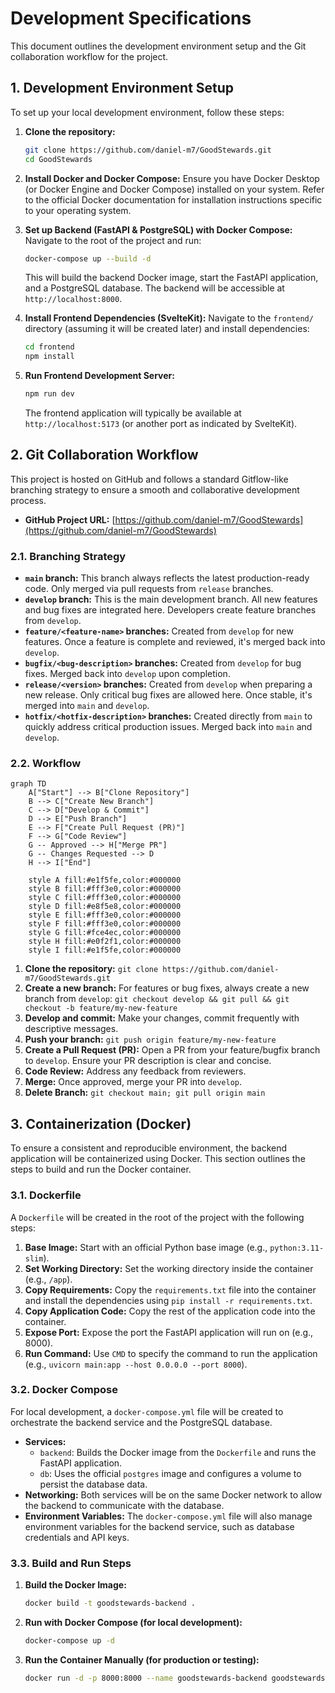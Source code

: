 # Development Specifications

This document outlines the development environment setup and the Git collaboration workflow for the project.

## 1. Development Environment Setup

To set up your local development environment, follow these steps:

1.  **Clone the repository:**
    ```bash
    git clone https://github.com/daniel-m7/GoodStewards.git
    cd GoodStewards
    ```

2.  **Install Docker and Docker Compose:**
    Ensure you have Docker Desktop (or Docker Engine and Docker Compose) installed on your system. Refer to the official Docker documentation for installation instructions specific to your operating system.

3.  **Set up Backend (FastAPI & PostgreSQL) with Docker Compose:**
    Navigate to the root of the project and run:
    ```bash
    docker-compose up --build -d
    ```
    This will build the backend Docker image, start the FastAPI application, and a PostgreSQL database. The backend will be accessible at `http://localhost:8000`.

4.  **Install Frontend Dependencies (SvelteKit):**
    Navigate to the `frontend/` directory (assuming it will be created later) and install dependencies:
    ```bash
    cd frontend
    npm install
    ```

5.  **Run Frontend Development Server:**
    ```bash
    npm run dev
    ```
    The frontend application will typically be available at `http://localhost:5173` (or another port as indicated by SvelteKit).

## 2. Git Collaboration Workflow

This project is hosted on GitHub and follows a standard Gitflow-like branching strategy to ensure a smooth and collaborative development process.

*   **GitHub Project URL:** [https://github.com/daniel-m7/GoodStewards](https://github.com/daniel-m7/GoodStewards)

### 2.1. Branching Strategy

*   **`main` branch:** This branch always reflects the latest production-ready code. Only merged via pull requests from `release` branches.
*   **`develop` branch:** This is the main development branch. All new features and bug fixes are integrated here. Developers create feature branches from `develop`.
*   **`feature/<feature-name>` branches:** Created from `develop` for new features. Once a feature is complete and reviewed, it's merged back into `develop`.
*   **`bugfix/<bug-description>` branches:** Created from `develop` for bug fixes. Merged back into `develop` upon completion.
*   **`release/<version>` branches:** Created from `develop` when preparing a new release. Only critical bug fixes are allowed here. Once stable, it's merged into `main` and `develop`.
*   **`hotfix/<hotfix-description>` branches:** Created directly from `main` to quickly address critical production issues. Merged back into `main` and `develop`.

### 2.2. Workflow

```mermaid
graph TD
    A["Start"] --> B["Clone Repository"]
    B --> C["Create New Branch"]
    C --> D["Develop & Commit"]
    D --> E["Push Branch"]
    E --> F["Create Pull Request (PR)"]
    F --> G["Code Review"]
    G -- Approved --> H["Merge PR"]
    G -- Changes Requested --> D
    H --> I["End"]

    style A fill:#e1f5fe,color:#000000
    style B fill:#fff3e0,color:#000000
    style C fill:#fff3e0,color:#000000
    style D fill:#e8f5e8,color:#000000
    style E fill:#fff3e0,color:#000000
    style F fill:#fff3e0,color:#000000
    style G fill:#fce4ec,color:#000000
    style H fill:#e0f2f1,color:#000000
    style I fill:#e1f5fe,color:#000000
```

1.  **Clone the repository:** `git clone https://github.com/daniel-m7/GoodStewards.git`
2.  **Create a new branch:** For features or bug fixes, always create a new branch from `develop`: `git checkout develop && git pull && git checkout -b feature/my-new-feature`
3.  **Develop and commit:** Make your changes, commit frequently with descriptive messages.
4.  **Push your branch:** `git push origin feature/my-new-feature`
5.  **Create a Pull Request (PR):** Open a PR from your feature/bugfix branch to `develop`. Ensure your PR description is clear and concise.
6.  **Code Review:** Address any feedback from reviewers.
7.  **Merge:** Once approved, merge your PR into `develop`.
8. **Delete Branch:** `git checkout main; git pull origin main`

## 3. Containerization (Docker)

To ensure a consistent and reproducible environment, the backend application will be containerized using Docker. This section outlines the steps to build and run the Docker container.

### 3.1. Dockerfile

A `Dockerfile` will be created in the root of the project with the following steps:

1.  **Base Image:** Start with an official Python base image (e.g., `python:3.11-slim`).
2.  **Set Working Directory:** Set the working directory inside the container (e.g., `/app`).
3.  **Copy Requirements:** Copy the `requirements.txt` file into the container and install the dependencies using `pip install -r requirements.txt`.
4.  **Copy Application Code:** Copy the rest of the application code into the container.
5.  **Expose Port:** Expose the port the FastAPI application will run on (e.g., 8000).
6.  **Run Command:** Use `CMD` to specify the command to run the application (e.g., `uvicorn main:app --host 0.0.0.0 --port 8000`).

### 3.2. Docker Compose

For local development, a `docker-compose.yml` file will be created to orchestrate the backend service and the PostgreSQL database.

*   **Services:**
    *   `backend`: Builds the Docker image from the `Dockerfile` and runs the FastAPI application.
    *   `db`: Uses the official `postgres` image and configures a volume to persist the database data.
*   **Networking:** Both services will be on the same Docker network to allow the backend to communicate with the database.
*   **Environment Variables:** The `docker-compose.yml` file will also manage environment variables for the backend service, such as database credentials and API keys.

### 3.3. Build and Run Steps

1.  **Build the Docker Image:**
    ```bash
    docker build -t goodstewards-backend .
    ```
2.  **Run with Docker Compose (for local development):**
    ```bash
    docker-compose up -d
    ```
3.  **Run the Container Manually (for production or testing):**
    ```bash
    docker run -d -p 8000:8000 --name goodstewards-backend goodstewards-backend
    ```